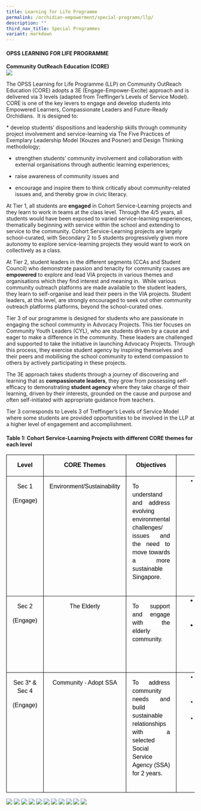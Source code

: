 ```yaml
---
title: Learning for Life Programme
permalink: /orchidian-empowerment/special-programs/llp/
description: ""
third_nav_title: Special Programmes
variant: markdown
---
```

<h4>OPSS LEARNING FOR LIFE PROGRAMME</h4>
<p><strong>Community OutReach Education (CORE)<br></strong>
<img src="/images/LLP/CORE.jpg">
	
</p><p>
The OPSS Learning for Life Programme (LLP) on Community OutReach Education (CORE) adopts a 3E (Engage-Empower-Excite) approach and is delivered via 3 levels (adapted from Treffinger’s Levels of Service Model). CORE is one of the key levers to engage and develop students into Empowered Learners, Compassionate Leaders and Future-Ready Orchidians.&nbsp; It is designed to:
</p>
*   develop students’ dispositions and leadership skills through community project involvement and service-learning via The Five Practices of Exemplary Leadership Model (Kouzes and Posner) and Design Thinking methodology;
    
*   strengthen students’ community involvement and collaboration with external organisations through authentic learning experiences;&nbsp;
    
*   raise awareness of community issues and&nbsp;
    
*   encourage and inspire them to think critically about community-related issues and, and thereby grow in civic literacy.
																					 
<p>At Tier 1, all students are <b>engaged</b> in Cohort Service-Learning projects and they learn to work in teams at the class level.  Through the 4/5 years, all students would have been exposed to varied service-learning experiences, thematically beginning with service within the school and extending to service to the community.  Cohort Service-Learning projects are largely school-curated, with Secondary 2 to 5 students progressively given more autonomy to explore service-learning projects they would want to work on collectively as a class. </p>
																					 
<p>At Tier 2, student leaders in the different segments (CCAs and Student Council) who demonstrate passion and tenacity for community causes are <b>empowered</b> to explore and lead VIA projects in various themes and organisations which they find interest and meaning in.&nbsp; While various community outreach platforms are made available to the student leaders, they learn to self-organise and lead their peers in the VIA projects. Student leaders, at this level, are strongly encouraged to seek out other community outreach platforms platforms, beyond the school-curated ones.</p>

<p>Tier 3 of our programme is designed for students who are passionate in engaging the school community in Advocacy Projects. This tier focuses on Community Youth Leaders (CYL), who are students driven by a cause and eager to make a difference in the community. These leaders are challenged and supported to take the initiative in launching Advocacy Projects. Through this process, they exercise student agency by inspiring themselves and their peers and mobilising the school community to extend compassion to others by actively participating in these projects.</p>
																					 
<p>The 3E approach takes students through a journey of discovering and learning that as <b>compassionate leaders</b>, they grow from possessing self-efficacy to demonstrating <b>student agency</b> where they take charge of their learning, driven by their interests, grounded on the cause and purpose and often self-initiated with appropriate guidance from teachers.</p>

<p>Tier 3 corresponds to Levels 3 of Treffinger’s Levels of Service Model where some students are provided opportunities to be involved in the LLP at a higher level of engagement and accomplishment.</p>

<h4>Table 1: Cohort Service-Learning Projects with different CORE themes for each level</h4>
<table style="border:none;border-collapse:collapse;"><colgroup><col width="112"><col width="109"><col width="204"><col width="171"></colgroup><tbody><tr style="height:42.75pt"><td style="border-left:solid #000000 0.9999974999999999pt;border-right:solid #000000 0.9999974999999999pt;border-bottom:solid #000000 0.9999974999999999pt;border-top:solid #000000 0.9999974999999999pt;vertical-align:top;padding:0pt 5pt 0pt 5pt;overflow:hidden;overflow-wrap:break-word;"><p style="line-height:1.38;margin-left: 7pt;margin-right: 7pt;text-align: center;margin-top:12pt;margin-bottom:0pt;" dir="ltr"><span style="font-size:12pt;font-family:Arial,sans-serif;color:#000000;background-color:#ffffff;font-weight:700;font-style:normal;font-variant:normal;text-decoration:none;vertical-align:baseline;white-space:pre;white-space:pre-wrap;">Level</span></p></td><td style="border-left:solid #000000 0.9999974999999999pt;border-right:solid #000000 0.9999974999999999pt;border-bottom:solid #000000 0.9999974999999999pt;border-top:solid #000000 0.9999974999999999pt;vertical-align:top;padding:0pt 5pt 0pt 5pt;overflow:hidden;overflow-wrap:break-word;"><p style="line-height:1.38;margin-left: 7pt;margin-right: 7pt;text-align: center;margin-top:12pt;margin-bottom:0pt;" dir="ltr"><span style="font-size:12pt;font-family:Arial,sans-serif;color:#000000;background-color:#ffffff;font-weight:700;font-style:normal;font-variant:normal;text-decoration:none;vertical-align:baseline;white-space:pre;white-space:pre-wrap;">CORE Themes</span></p></td><td style="border-left:solid #000000 0.9999974999999999pt;border-right:solid #000000 0.9999974999999999pt;border-bottom:solid #000000 0.9999974999999999pt;border-top:solid #000000 0.9999974999999999pt;vertical-align:top;padding:0pt 5pt 0pt 5pt;overflow:hidden;overflow-wrap:break-word;"><p style="line-height:1.38;margin-left: 7pt;margin-right: 7pt;text-align: center;margin-top:12pt;margin-bottom:0pt;" dir="ltr"><span style="font-size:12pt;font-family:Arial,sans-serif;color:#000000;background-color:#ffffff;font-weight:700;font-style:normal;font-variant:normal;text-decoration:none;vertical-align:baseline;white-space:pre;white-space:pre-wrap;">Objectives</span></p></td><td style="border-left:solid #000000 0.9999974999999999pt;border-right:solid #000000 0.9999974999999999pt;border-bottom:solid #000000 0.9999974999999999pt;border-top:solid #000000 0.9999974999999999pt;vertical-align:top;padding:0pt 5pt 0pt 5pt;overflow:hidden;overflow-wrap:break-word;"><p style="line-height:1.38;margin-left: 7pt;margin-right: 7pt;text-align: center;margin-top:12pt;margin-bottom:0pt;" dir="ltr"><span style="font-size:12pt;font-family:Arial,sans-serif;color:#000000;background-color:#ffffff;font-weight:700;font-style:normal;font-variant:normal;text-decoration:none;vertical-align:baseline;white-space:pre;white-space:pre-wrap;">Skills</span></p></td></tr><tr style="height:195pt"><td style="border-left:solid #000000 0.9999974999999999pt;border-right:solid #000000 0.9999974999999999pt;border-bottom:solid #000000 0.9999974999999999pt;border-top:solid #000000 0.9999974999999999pt;vertical-align:top;padding:0pt 5pt 0pt 5pt;overflow:hidden;overflow-wrap:break-word;"><p style="line-height:1.38;margin-left: 7pt;margin-right: 7pt;text-align: center;margin-top:12pt;margin-bottom:0pt;" dir="ltr"><span style="font-size:12pt;font-family:Arial,sans-serif;color:#000000;background-color:#ffffff;font-weight:400;font-style:normal;font-variant:normal;text-decoration:none;vertical-align:baseline;white-space:pre;white-space:pre-wrap;">Sec 1</span></p><p style="line-height:1.38;margin-left: 7pt;margin-right: 7pt;text-align: center;margin-top:12pt;margin-bottom:0pt;" dir="ltr"><span style="font-size:12pt;font-family:Arial,sans-serif;color:#000000;background-color:#ffffff;font-weight:400;font-style:normal;font-variant:normal;text-decoration:none;vertical-align:baseline;white-space:pre;white-space:pre-wrap;">(Engage)</span></p></td><td style="border-left:solid #000000 0.9999974999999999pt;border-right:solid #000000 0.9999974999999999pt;border-bottom:solid #000000 0.9999974999999999pt;border-top:solid #000000 0.9999974999999999pt;vertical-align:top;padding:0pt 5pt 0pt 5pt;overflow:hidden;overflow-wrap:break-word;"><p style="line-height:1.38;margin-left: 7pt;margin-right: 7pt;text-align: center;margin-top:12pt;margin-bottom:0pt;" dir="ltr"><span style="font-size:12pt;font-family:Arial,sans-serif;color:#000000;background-color:#ffffff;font-weight:400;font-style:normal;font-variant:normal;text-decoration:none;vertical-align:baseline;white-space:pre;white-space:pre-wrap;">Environment/Sustainability</span></p></td><td style="border-left:solid #000000 0.9999974999999999pt;border-right:solid #000000 0.9999974999999999pt;border-bottom:solid #000000 0.9999974999999999pt;border-top:solid #000000 0.9999974999999999pt;vertical-align:top;padding:0pt 5pt 0pt 5pt;overflow:hidden;overflow-wrap:break-word;"><p style="line-height:1.38;margin-left: 7pt;margin-right: 7pt;text-align: justify;margin-top:12pt;margin-bottom:0pt;" dir="ltr"><span style="font-size:12pt;font-family:Arial,sans-serif;color:#000000;background-color:#ffffff;font-weight:400;font-style:normal;font-variant:normal;text-decoration:none;vertical-align:baseline;white-space:pre;white-space:pre-wrap;">To understand and address evolving environmental challenges/ issues and the need to move towards a more sustainable Singapore.</span></p><p style="line-height:1.38;margin-left: 7pt;margin-right: 7pt;text-align: justify;margin-top:12pt;margin-bottom:0pt;" dir="ltr"><span style="font-size:12pt;font-family:Arial,sans-serif;color:#000000;background-color:#ffffff;font-weight:400;font-style:normal;font-variant:normal;text-decoration:none;vertical-align:baseline;white-space:pre;white-space:pre-wrap;">&nbsp;</span></p></td><td style="border-left:solid #000000 0.9999974999999999pt;border-right:solid #000000 0.9999974999999999pt;border-bottom:solid #000000 0.9999974999999999pt;border-top:solid #000000 0.9999974999999999pt;vertical-align:top;padding:0pt 5pt 0pt 5pt;overflow:hidden;overflow-wrap:break-word;"><ul style="margin-top:0;margin-bottom:0;padding-inline-start:48px;"><li aria-level="1" style="list-style-type:disc;font-size:11pt;font-family:Calibri,sans-serif;color:#000000;background-color:transparent;font-weight:400;font-style:normal;font-variant:normal;text-decoration:none;vertical-align:baseline;white-space:pre;" dir="ltr"><p role="presentation" style="line-height:1.38;margin-right: 7pt;margin-top:0pt;margin-bottom:0pt;" dir="ltr"><span style="font-size:6.999999999999999pt;font-family:'Times New Roman',serif;color:#000000;background-color:#ffffff;font-weight:400;font-style:normal;font-variant:normal;text-decoration:none;vertical-align:baseline;white-space:pre;white-space:pre-wrap;">&nbsp; </span><span style="font-size:12pt;font-family:Arial,sans-serif;color:#000000;background-color:#ffffff;font-weight:400;font-style:normal;font-variant:normal;text-decoration:none;vertical-align:baseline;white-space:pre;white-space:pre-wrap;">Basic Leadership Skills(Student Leadership Practices)</span></p></li></ul></td></tr><tr style="height:153pt"><td style="border-left:solid #000000 0.9999974999999999pt;border-right:solid #000000 0.9999974999999999pt;border-bottom:solid #000000 0.9999974999999999pt;border-top:solid #000000 0.9999974999999999pt;vertical-align:top;padding:0pt 5pt 0pt 5pt;overflow:hidden;overflow-wrap:break-word;"><p style="line-height:1.38;margin-left: 7pt;margin-right: 7pt;text-align: center;margin-top:12pt;margin-bottom:0pt;" dir="ltr"><span style="font-size:12pt;font-family:Arial,sans-serif;color:#000000;background-color:#ffffff;font-weight:400;font-style:normal;font-variant:normal;text-decoration:none;vertical-align:baseline;white-space:pre;white-space:pre-wrap;">Sec 2</span></p><p style="line-height:1.38;margin-left: 7pt;margin-right: 7pt;text-align: center;margin-top:12pt;margin-bottom:0pt;" dir="ltr"><span style="font-size:12pt;font-family:Arial,sans-serif;color:#000000;background-color:#ffffff;font-weight:400;font-style:normal;font-variant:normal;text-decoration:none;vertical-align:baseline;white-space:pre;white-space:pre-wrap;">(Engage)</span></p></td><td style="border-left:solid #000000 0.9999974999999999pt;border-right:solid #000000 0.9999974999999999pt;border-bottom:solid #000000 0.9999974999999999pt;border-top:solid #000000 0.9999974999999999pt;vertical-align:top;padding:0pt 5pt 0pt 5pt;overflow:hidden;overflow-wrap:break-word;"><p style="line-height:1.38;margin-left: 7pt;margin-right: 7pt;text-align: center;margin-top:12pt;margin-bottom:0pt;" dir="ltr"><span style="font-size:12pt;font-family:Arial,sans-serif;color:#000000;background-color:#ffffff;font-weight:400;font-style:normal;font-variant:normal;text-decoration:none;vertical-align:baseline;white-space:pre;white-space:pre-wrap;">The Elderly</span></p></td><td style="border-left:solid #000000 0.9999974999999999pt;border-right:solid #000000 0.9999974999999999pt;border-bottom:solid #000000 0.9999974999999999pt;border-top:solid #000000 0.9999974999999999pt;vertical-align:top;padding:0pt 5pt 0pt 5pt;overflow:hidden;overflow-wrap:break-word;"><p style="line-height:1.38;margin-left: 7pt;margin-right: 7pt;text-align: justify;margin-top:12pt;margin-bottom:0pt;" dir="ltr"><span style="font-size:12pt;font-family:Arial,sans-serif;color:#000000;background-color:#ffffff;font-weight:400;font-style:normal;font-variant:normal;text-decoration:none;vertical-align:baseline;white-space:pre;white-space:pre-wrap;">To support and engage with the elderly community.</span></p></td><td style="border-left:solid #000000 0.9999974999999999pt;border-right:solid #000000 0.9999974999999999pt;border-bottom:solid #000000 0.9999974999999999pt;border-top:solid #000000 0.9999974999999999pt;vertical-align:top;padding:0pt 5pt 0pt 5pt;overflow:hidden;overflow-wrap:break-word;"><ul style="margin-top:0;margin-bottom:0;padding-inline-start:48px;"><li aria-level="1" style="list-style-type:disc;font-size:12pt;font-family:Arial,sans-serif;color:#000000;background-color:transparent;font-weight:400;font-style:normal;font-variant:normal;text-decoration:none;vertical-align:baseline;white-space:pre;" dir="ltr"><p role="presentation" style="line-height:1.38;margin-right: 7pt;text-align: justify;margin-top:0pt;margin-bottom:0pt;" dir="ltr"><span style="font-size:12pt;font-family:Arial,sans-serif;color:#000000;background-color:#ffffff;font-weight:400;font-style:normal;font-variant:normal;text-decoration:none;vertical-align:baseline;white-space:pre;white-space:pre-wrap;">Student Leadership Practices</span></p></li><li aria-level="1" style="list-style-type:disc;font-size:12pt;font-family:Arial,sans-serif;color:#000000;background-color:transparent;font-weight:400;font-style:normal;font-variant:normal;text-decoration:none;vertical-align:baseline;white-space:pre;" dir="ltr"><p role="presentation" style="line-height:1.38;margin-right: 7pt;text-align: justify;margin-top:0pt;margin-bottom:0pt;" dir="ltr"><span style="font-size:12pt;font-family:Arial,sans-serif;color:#000000;background-color:#ffffff;font-weight:400;font-style:normal;font-variant:normal;text-decoration:none;vertical-align:baseline;white-space:pre;white-space:pre-wrap;">Design Thinking and Service Methodology</span></p></li></ul></td></tr><tr style="height:195pt"><td style="border-left:solid #000000 0.9999974999999999pt;border-right:solid #000000 0.9999974999999999pt;border-bottom:solid #000000 0.9999974999999999pt;border-top:solid #000000 0.9999974999999999pt;vertical-align:top;padding:0pt 5pt 0pt 5pt;overflow:hidden;overflow-wrap:break-word;"><p style="line-height:1.38;margin-left: 7pt;margin-right: 7pt;text-align: center;margin-top:12pt;margin-bottom:0pt;" dir="ltr"><span style="font-size:12pt;font-family:Arial,sans-serif;color:#000000;background-color:#ffffff;font-weight:400;font-style:normal;font-variant:normal;text-decoration:none;vertical-align:baseline;white-space:pre;white-space:pre-wrap;">Sec 3* &amp; Sec 4</span></p><p style="line-height:1.38;margin-left: 7pt;margin-right: 7pt;text-align: center;margin-top:12pt;margin-bottom:0pt;" dir="ltr"><span style="font-size:12pt;font-family:Arial,sans-serif;color:#000000;background-color:#ffffff;font-weight:400;font-style:normal;font-variant:normal;text-decoration:none;vertical-align:baseline;white-space:pre;white-space:pre-wrap;">(Engage)</span></p></td><td style="border-left:solid #000000 0.9999974999999999pt;border-right:solid #000000 0.9999974999999999pt;border-bottom:solid #000000 0.9999974999999999pt;border-top:solid #000000 0.9999974999999999pt;vertical-align:top;padding:0pt 5pt 0pt 5pt;overflow:hidden;overflow-wrap:break-word;"><p style="line-height:1.38;margin-left: 7pt;margin-right: 7pt;text-align: center;margin-top:12pt;margin-bottom:0pt;" dir="ltr"><span style="font-size:12pt;font-family:Arial,sans-serif;color:#000000;background-color:#ffffff;font-weight:400;font-style:normal;font-variant:normal;text-decoration:none;vertical-align:baseline;white-space:pre;white-space:pre-wrap;">Community - Adopt SSA</span></p></td><td style="border-left:solid #000000 0.9999974999999999pt;border-right:solid #000000 0.9999974999999999pt;border-bottom:solid #000000 0.9999974999999999pt;border-top:solid #000000 0.9999974999999999pt;vertical-align:top;padding:0pt 5pt 0pt 5pt;overflow:hidden;overflow-wrap:break-word;"><p style="line-height:1.38;margin-left: 7pt;margin-right: 7pt;text-align: justify;margin-top:12pt;margin-bottom:0pt;" dir="ltr"><span style="font-size:12pt;font-family:Arial,sans-serif;color:#000000;background-color:#ffffff;font-weight:400;font-style:normal;font-variant:normal;text-decoration:none;vertical-align:baseline;white-space:pre;white-space:pre-wrap;">To address community needs and build sustainable relationships with a selected Social Service Agency (SSA) for 2 years.</span></p><p style="line-height:1.38;margin-left: 7pt;margin-right: 7pt;text-align: justify;margin-top:12pt;margin-bottom:0pt;" dir="ltr"><span style="font-size:12pt;font-family:Arial,sans-serif;color:#000000;background-color:#ffffff;font-weight:400;font-style:normal;font-variant:normal;text-decoration:none;vertical-align:baseline;white-space:pre;white-space:pre-wrap;">&nbsp;</span></p></td><td style="border-left:solid #000000 0.9999974999999999pt;border-right:solid #000000 0.9999974999999999pt;border-bottom:solid #000000 0.9999974999999999pt;border-top:solid #000000 0.9999974999999999pt;vertical-align:top;padding:0pt 5pt 0pt 5pt;overflow:hidden;overflow-wrap:break-word;"><ul style="margin-top:0;margin-bottom:0;padding-inline-start:48px;"><li aria-level="1" style="list-style-type:disc;font-size:11pt;font-family:Calibri,sans-serif;color:#000000;background-color:transparent;font-weight:400;font-style:normal;font-variant:normal;text-decoration:none;vertical-align:baseline;white-space:pre;" dir="ltr"><p role="presentation" style="line-height:1.38;margin-right: 7pt;text-align: justify;margin-top:0pt;margin-bottom:0pt;" dir="ltr"><span style="font-size:12pt;font-family:Arial,sans-serif;color:#000000;background-color:#ffffff;font-weight:400;font-style:normal;font-variant:normal;text-decoration:none;vertical-align:baseline;white-space:pre;white-space:pre-wrap;">Student Leadership Practices</span></p></li><li aria-level="1" style="list-style-type:disc;font-size:11pt;font-family:Calibri,sans-serif;color:#000000;background-color:transparent;font-weight:400;font-style:normal;font-variant:normal;text-decoration:none;vertical-align:baseline;white-space:pre;" dir="ltr"><p role="presentation" style="line-height:1.38;margin-right: 7pt;text-align: justify;margin-top:0pt;margin-bottom:0pt;" dir="ltr"><span style="font-size:12pt;font-family:Arial,sans-serif;color:#000000;background-color:#ffffff;font-weight:400;font-style:normal;font-variant:normal;text-decoration:none;vertical-align:baseline;white-space:pre;white-space:pre-wrap;">Project Management</span></p></li><li aria-level="1" style="list-style-type:disc;font-size:11pt;font-family:Calibri,sans-serif;color:#000000;background-color:transparent;font-weight:400;font-style:normal;font-variant:normal;text-decoration:none;vertical-align:baseline;white-space:pre;" dir="ltr"><p role="presentation" style="line-height:1.38;margin-right: 7pt;text-align: justify;margin-top:0pt;margin-bottom:0pt;" dir="ltr"><span style="font-size:12pt;font-family:Arial,sans-serif;color:#000000;background-color:#ffffff;font-weight:400;font-style:normal;font-variant:normal;text-decoration:none;vertical-align:baseline;white-space:pre;white-space:pre-wrap;">Team Building and Facilitation Skills</span></p></li></ul></td></tr></tbody></table>

<img src="/images/LLP/Tier_1_Sec_1.jpg">
<img src="/images/LLP/Tier_1_Sec_2.jpg">
<img src="/images/LLP/Tier_1_Sec_3.jpg">
<img src="/images/LLP/Tier_1_Sec_4.jpg">
<img src="/images/LLP/Tier_1_Whole_School.jpg">
<img src="/images/LLP/CNY.jpg">
<img src="/images/LLP/Keep_Clean.jpg">
<img src="/images/LLP/Football.jpg">
<img src="/images/LLP/Councillors.jpg">
<img src="/images/LLP/NDP.jpg">
<img src="/images/LLP/OP25_Formation.jpg">